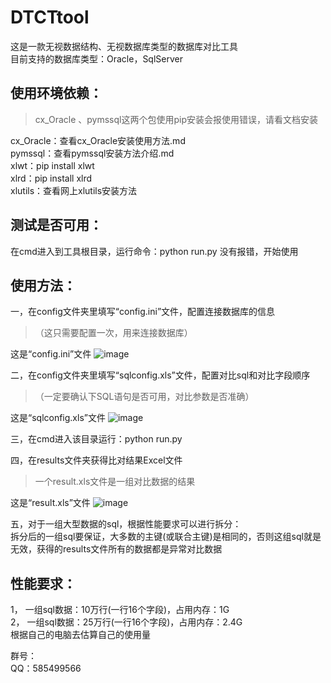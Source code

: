 # DTCTtool
这是一款无视数据结构、无视数据库类型的数据库对比工具  
目前支持的数据库类型：Oracle，SqlServer  

## 使用环境依赖：  
> cx_Oracle 、pymssql这两个包使用pip安装会报使用错误，请看文档安装

cx_Oracle：查看cx_Oracle安装使用方法.md  
pymssql：查看pymssql安装方法介绍.md  
xlwt：pip install xlwt  
xlrd：pip install xlrd  
xlutils：查看网上xlutils安装方法  

## 测试是否可用：  

在cmd进入到工具根目录，运行命令：python run.py 没有报错，开始使用

## 使用方法：

一，在config文件夹里填写“config.ini”文件，配置连接数据库的信息  
> （这只需要配置一次，用来连接数据库）

这是“config.ini”文件
![image](https://github.com/sonny-zhang/DTCTtool/blob/master/image/config.png)

二，在config文件夹里填写“sqlconfig.xls”文件，配置对比sql和对比字段顺序  
> （一定要确认下SQL语句是否可用，对比参数是否准确）

这是“sqlconfig.xls”文件
![image](https://github.com/sonny-zhang/DTCTtool/blob/master/image/sqlconfig.png)

三，在cmd进入该目录运行：python run.py

四，在results文件夹获得比对结果Excel文件                                
> 一个result.xls文件是一组对比数据的结果

这是“result.xls”文件
![image](https://github.com/sonny-zhang/DTCTtool/blob/master/image/result.png)

五，对于一组大型数据的sql，根据性能要求可以进行拆分：  
    拆分后的一组sql要保证，大多数的主键(或联合主键)是相同的，否则这组sql就是无效，获得的results文件所有的数据都是异常对比数据

## 性能要求：

1，	一组sql数据：10万行(一行16个字段)，占用内存：1G  
2，	一组sql数据：25万行(一行16个字段)，占用内存：2.4G  
根据自己的电脑去估算自己的使用量

群号：  
QQ：585499566
